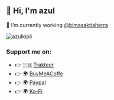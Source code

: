 
## 👋 Hi, I'm azul

🔭  I’m currently working <a href="https://github.com/bimasaktialterra">@bimasaktialterra</a>

<p><img src="https://github-readme-stats.vercel.app/api?username=azulkipli&show_icons=true&theme=nightowl&locale=en" alt="azulkipli" /></p>

### Support me on:

- 👉 🇮🇩 [Trakteer](https://trakteer.id/azulkipli/tip?utm_source=github)
- 👉 🌍 [BuyMeACoffe](https://www.buymeacoffee.com/azulkipli?utm_source=github)
- 👉 🌍 [Paypal](https://www.paypal.me/azulkipli?utm_source=github)
- 👉 🌍 [Ko-Fi](https://ko-fi.com/azulkipli)


<!--
**azulkipli/azulkipli** is a ✨ _special_ ✨ repository because its `README.md` (this file) appears on your GitHub profile.

Here are some ideas to get you started:

<p><a href="https://github.com/ryo-ma/github-profile-trophy"><img src="https://github-profile-trophy.vercel.app/?username=azulkipli&row=2&column=4&margin-w=15&margin-h=15&theme=dracula&no-bg=true&no-frame=true" alt="azulkipli" /></a></p>

- 🔭 I’m currently working on ...
- 🌱 I’m currently learning ...
- 👯 I’m looking to collaborate on ...
- 🤔 I’m looking for help with ...
- 💬 Ask me about ...
- 📫 How to reach me: ...
- 😄 Pronouns: ...
- ⚡ Fun fact: ...
-->
